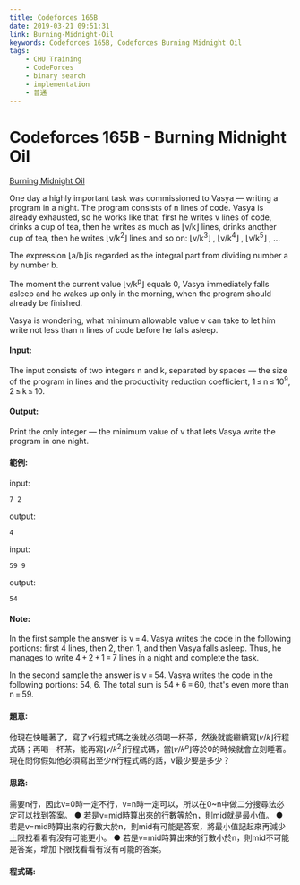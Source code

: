 ```yaml
---
title: Codeforces 165B
date: 2019-03-21 09:51:31
link: Burning-Midnight-Oil
keywords: Codeforces 165B, Codeforces Burning Midnight Oil
tags:
    - CHU Training
    - CodeForces
    - binary search
    - implementation
    - 普通
---
```

# Codeforces 165B - Burning Midnight Oil
[Burning Midnight Oil](https://codeforces.com/problemset/problem/165/B)

One day a highly important task was commissioned to Vasya — writing a program in a night. The program consists of n lines of code. Vasya is already exhausted, so he works like that: first he writes v lines of code, drinks a cup of tea, then he writes as much as ⌊v/k⌋ lines, drinks another cup of tea, then he writes ⌊v/k<sup>2</sup>⌋ lines and so on: ⌊v/k<sup>3</sup>⌋ , ⌊v/k<sup>4</sup>⌋ , ⌊v/k<sup>5</sup>⌋ , ...
<!-- more -->
The expression ⌊a/b⌋is regarded as the integral part from dividing number a by number b.

The moment the current value ⌊v/k<sup>p</sup>⌋ equals 0, Vasya immediately falls asleep and he wakes up only in the morning, when the program should already be finished.

Vasya is wondering, what minimum allowable value v can take to let him write not less than n lines of code before he falls asleep.

#### Input:
The input consists of two integers n and k, separated by spaces — the size of the program in lines and the productivity reduction coefficient, 1 ≤ n ≤ 10<sup>9</sup>, 2 ≤ k ≤ 10.

#### Output:
Print the only integer — the minimum value of v that lets Vasya write the program in one night.

#### 範例:

input:
```
7 2
```
output:
```
4
```
input:
```
59 9
```
output:
```
54
```
#### Note:
In the first sample the answer is v = 4. Vasya writes the code in the following portions: first 4 lines, then 2, then 1, and then Vasya falls asleep. Thus, he manages to write 4 + 2 + 1 = 7 lines in a night and complete the task.

In the second sample the answer is v = 54. Vasya writes the code in the following portions: 54, 6. The total sum is 54 + 6 = 60, that's even more than n = 59.

#### 題意:
他現在快睡著了，寫了v行程式碼之後就必須喝一杯茶，然後就能繼續寫⌊𝑣/𝑘⌋行程式碼；再喝一杯茶，能再寫⌊𝑣/𝑘<sup>2</sup>⌋行程式碼，當⌊𝑣/𝑘<sup>𝑝</sup>⌋等於0的時候就會立刻睡著。現在問你假如他必須寫出至少n行程式碼的話，v最少要是多少？

#### 思路:
需要n行，因此v=0時一定不行，v=n時一定可以，所以在0~n中做二分搜尋法必定可以找到答案。
● 若是v=mid時算出來的行數等於n，則mid就是最小值。
● 若是v=mid時算出來的行數大於n，則mid有可能是答案，將最小值記起來再減少上限找看看有沒有可能更小。
● 若是v=mid時算出來的行數小於n，則mid不可能是答案，增加下限找看看有沒有可能的答案。

#### 程式碼:
<script src="https://gist.github.com/Daviswww/9316d78bd8016b0996ffd5fceeb75ffd.js"></script>



